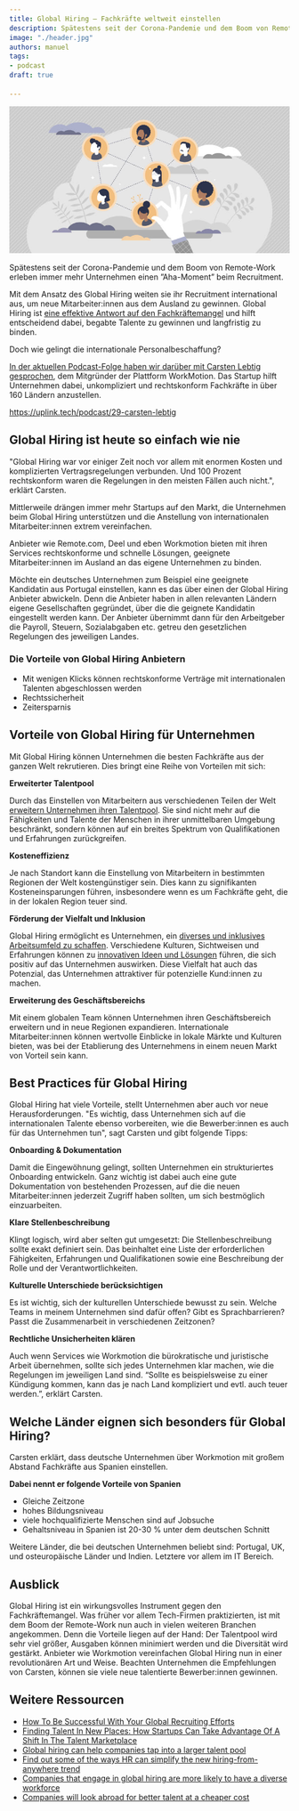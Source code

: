 ```yaml
---
title: Global Hiring – Fachkräfte weltweit einstellen
description: Spätestens seit der Corona-Pandemie und dem Boom von Remote-Work erleben immer mehr Unternehmen einen ”Aha-Moment” beim Recruitment.
image: "./header.jpg"
authors: manuel
tags:
- podcast
draft: true

---
```


![](header.jpg)

Spätestens seit der Corona-Pandemie und dem Boom von Remote-Work erleben immer mehr Unternehmen einen ”Aha-Moment” beim Recruitment.

Mit dem Ansatz des Global Hiring weiten sie ihr Recruitment international aus, um neue Mitarbeiter:innen aus dem Ausland zu gewinnen. Global Hiring ist [eine effektive Antwort auf den Fachkräftemangel](https://www.forbes.com/sites/theyec/2023/06/28/how-to-be-successful-with-your-global-recruiting-efforts/) und hilft entscheidend dabei, begabte Talente zu gewinnen und langfristig zu binden.

Doch wie gelingt die internationale Personalbeschaffung?

[In der aktuellen Podcast-Folge haben wir darüber mit Carsten Lebtig gesprochen](https://uplink.tech/podcast/29-carsten-lebtig), dem Mitgründer der Plattform WorkMotion. Das Startup hilft Unternehmen dabei, unkompliziert und rechtskonform Fachkräfte in über 160 Ländern anzustellen.

<emb>https://uplink.tech/podcast/29-carsten-lebtig</emb>

## Global Hiring ist heute so einfach wie nie

"Global Hiring war vor einiger Zeit noch vor allem mit enormen Kosten und komplizierten Vertragsregelungen verbunden. Und 100 Prozent rechtskonform waren die Regelungen in den meisten Fällen auch nicht.", erklärt Carsten.

Mittlerweile drängen immer mehr Startups auf den Markt, die Unternehmen beim Global Hiring unterstützen und die Anstellung von internationalen Mitarbeiter:innen extrem vereinfachen.

Anbieter wie Remote.com, Deel und eben Workmotion bieten mit ihren Services rechtskonforme und schnelle Lösungen, geeignete Mitarbeiter:innen im Ausland an das eigene Unternehmen zu binden.

Möchte ein deutsches Unternehmen zum Beispiel eine geeignete Kandidatin aus Portugal einstellen, kann es das über einen der Global Hiring Anbieter abwickeln. Denn die Anbieter haben in allen relevanten Ländern eigene Gesellschaften gegründet, über die die geignete Kandidatin eingestellt werden kann. Der Anbieter übernimmt dann für den Arbeitgeber die Payroll, Steuern, Sozialabgaben etc. getreu den gesetzlichen Regelungen des jeweiligen Landes.

### Die Vorteile von Global Hiring Anbietern

* Mit wenigen Klicks können rechtskonforme Verträge mit internationalen Talenten abgeschlossen werden
* Rechtssicherheit
* Zeitersparnis

## Vorteile von Global Hiring für Unternehmen

Mit Global Hiring können Unternehmen die besten Fachkräfte aus der ganzen Welt rekrutieren. Dies bringt eine Reihe von Vorteilen mit sich:

**Erweiterter Talentpool**

Durch das Einstellen von Mitarbeitern aus verschiedenen Teilen der Welt [erweitern Unternehmen ihren Talentpool](https://procomservices.com/en-us/the-power-of-global-talent-how-hiring-worldwide-can-transform-your-business/). Sie sind nicht mehr auf die Fähigkeiten und Talente der Menschen in ihrer unmittelbaren Umgebung beschränkt, sondern können auf ein breites Spektrum von Qualifikationen und Erfahrungen zurückgreifen.

**Kosteneffizienz**

Je nach Standort kann die Einstellung von Mitarbeitern in bestimmten Regionen der Welt kostengünstiger sein. Dies kann zu signifikanten Kosteneinsparungen führen, insbesondere wenn es um Fachkräfte geht, die in der lokalen Region teuer sind.

**Förderung der Vielfalt und Inklusion**

Global Hiring ermöglicht es Unternehmen, ein [diverses und inklusives Arbeitsumfeld zu schaffen](https://hiring.monster.com/resources/workforce-management/diversity-in-the-workplace/diversity-hiring-companies/). Verschiedene Kulturen, Sichtweisen und Erfahrungen können zu [innovativen Ideen und Lösungen](https://uplink.tech/blog/2023/07/03/the-power-of-diversity/) führen, die sich positiv auf das Unternehmen auswirken. Diese Vielfalt hat auch das Potenzial, das Unternehmen attraktiver für potenzielle Kund:innen zu machen.

**Erweiterung des Geschäftsbereichs**

Mit einem globalen Team können Unternehmen ihren Geschäftsbereich erweitern und in neue Regionen expandieren. Internationale Mitarbeiter:innen können wertvolle Einblicke in lokale Märkte und Kulturen bieten, was bei der Etablierung des Unternehmens in einem neuen Markt von Vorteil sein kann.

## Best Practices für Global Hiring

Global Hiring hat viele Vorteile, stellt Unternehmen aber auch vor neue Herausforderungen. "Es wichtig, dass Unternehmen sich auf die internationalen Talente ebenso vorbereiten, wie die Bewerber:innen es auch für das Unternehmen tun", sagt Carsten und gibt folgende Tipps:

**Onboarding & Dokumentation**

Damit die Eingewöhnung gelingt, sollten Unternehmen ein strukturiertes Onboarding entwickeln. Ganz wichtig ist dabei auch eine gute Dokumentation von bestehenden Prozessen, auf die die neuen Mitarbeiter:innen jederzeit Zugriff haben sollten, um sich bestmöglich einzuarbeiten.

**Klare Stellenbeschreibung**

Klingt logisch, wird aber selten gut umgesetzt: Die Stellenbeschreibung sollte exakt definiert sein. Das beinhaltet eine Liste der erforderlichen Fähigkeiten, Erfahrungen und Qualifikationen sowie eine Beschreibung der Rolle und der Verantwortlichkeiten.

**Kulturelle Unterschiede berücksichtigen**

Es ist wichtig, sich der kulturellen Unterschiede bewusst zu sein. Welche Teams in meinem Unternehmen sind dafür offen? Gibt es Sprachbarrieren? Passt die Zusammenarbeit in verschiedenen Zeitzonen?

**Rechtliche Unsicherheiten klären**

Auch wenn Services wie Workmotion die bürokratische und juristische Arbeit übernehmen, sollte sich jedes Unternehmen klar machen, wie die Regelungen im jeweiligen Land sind. “Sollte es beispielsweise zu einer Kündigung kommen, kann das je nach Land kompliziert und evtl. auch teuer werden.”, erklärt Carsten.

## Welche Länder eignen sich besonders für Global Hiring?

Carsten erklärt, dass deutsche Unternehmen über Workmotion mit großem Abstand Fachkräfte aus Spanien einstellen.

**Dabei nennt er folgende Vorteile von Spanien**

* Gleiche Zeitzone
* hohes Bildungsniveau
* viele hochqualifizierte Menschen sind auf Jobsuche
* Gehaltsniveau in Spanien ist 20-30 % unter dem deutschen Schnitt

Weitere Länder, die bei deutschen Unternehmen beliebt sind: Portugal, UK, und osteuropäische Länder und Indien. Letztere vor allem im IT Bereich.

## Ausblick

Global Hiring ist ein wirkungsvolles Instrument gegen den Fachkräftemangel. Was früher vor allem Tech-Firmen praktizierten, ist mit dem Boom der Remote-Work nun auch in vielen weiteren Branchen angekommen. Denn die Vorteile liegen auf der Hand: Der Talentpool wird sehr viel größer, Ausgaben können minimiert werden und die Diversität wird gestärkt. Anbieter wie Workmotion vereinfachen Global Hiring nun in einer revolutionären Art und Weise. Beachten Unternehmen die Empfehlungen von Carsten, können sie viele neue talentierte Bewerber:innen gewinnen.

## Weitere Ressourcen

* [How To Be Successful With Your Global Recruiting Efforts](https://www.forbes.com/sites/theyec/2023/06/28/how-to-be-successful-with-your-global-recruiting-efforts/?sh=30bb9d498512)
* [Finding Talent In New Places: How Startups Can Take Advantage Of A Shift In The Talent Marketplace](https://www.forbes.com/sites/forbeshumanresourcescouncil/2023/02/09/finding-talent-in-new-places-how-startups-can-take-advantage-of-a-shift-in-the-talent-marketplace/?sh=71c8997b2d16)
* [Global hiring can help companies tap into a larger talent pool](https://procomservices.com/en-us/the-power-of-global-talent-how-hiring-worldwide-can-transform-your-business/)
* [Find out some of the ways HR can simplify the new hiring-from-anywhere trend](https://www.hrexchangenetwork.com/hr-talent-acquisition/articles/best-practices-for-global-hiring)
* [Companies that engage in global hiring are more likely to have a diverse workforce](https://hiring.monster.com/resources/workforce-management/diversity-in-the-workplace/diversity-hiring-companies/)
* [Companies will look abroad for better talent at a cheaper cost](https://www.oysterhr.com/library/global-hiring-trends-2023)

